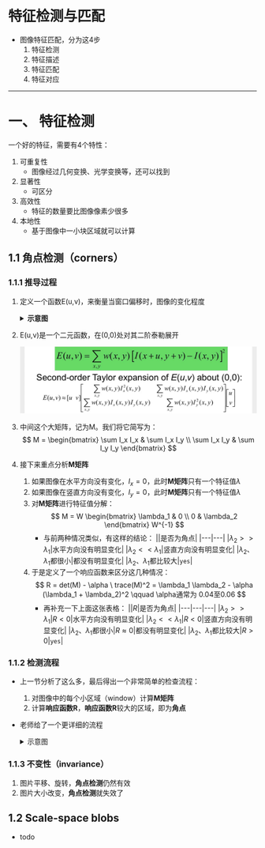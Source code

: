 # 特征检测与匹配

- 图像特征匹配，分为这4步
    1. 特征检测
    2. 特征描述
    3. 特征匹配
    4. 特征对应

---

# 一、 特征检测

一个好的特征，需要有4个特性：
1. 可重复性
    - 图像经过几何变换、光学变换等，还可以找到
2. 显著性
    - 可区分
3. 高效性
    - 特征的数量要比图像像素少很多
4. 本地性
    - 基于图像中一小块区域就可以计算

## 1.1 角点检测（corners）

### 1.1.1 推导过程

1. 定义一个函数E(u,v)，来衡量当窗口偏移时，图像的变化程度

    <details>
    <summary><b>示意图</b></summary>

    ![E_uv](pngs/E_uv.png)
    > E(3,2)表示从红框到绿框，图像的变化程度

    </details>

2. E(u,v)是一个二元函数，在(0,0)处对其二阶泰勒展开

    ![E_uv_taylor](pngs/E_uv_taylor.png)

3. 中间这个大矩阵，记为M。我们将它简写为：
$$
M = 
\begin{bmatrix}
\sum I_x I_x & \sum I_x I_y \\
\sum I_x I_y & \sum I_y I_y 
\end{bmatrix}
$$

4. 接下来重点分析**M矩阵**
    1. 如果图像在水平方向没有变化，$I_x=0$，此时**M矩阵**只有一个特征值$\lambda$
    2. 如果图像在竖直方向没有变化，$I_y=0$，此时**M矩阵**只有一个特征值$\lambda$
    3. 对**M矩阵**进行特征值分解：
        $$
        M = W 
        \begin{bmatrix}
        \lambda_1 & 0 \\
        0 & \lambda_2 
        \end{bmatrix}
        W^{-1}
        $$
        - 与前两种情况类似，有这样的结论：
            ||是否为角点|
            |---|---|
            |$\lambda_2 >> \lambda_1$|水平方向没有明显变化|
            |$\lambda_2 << \lambda_1$|竖直方向没有明显变化|
            |$\lambda_2、\lambda_1$都很小|都没有明显变化|
            |$\lambda_2、\lambda_1$都比较大|`yes`|
    4. 于是定义了一个响应函数来区分这几种情况：
        $$
        R = det(M) - \alpha \ trace(M)^2 = \lambda_1 \lambda_2 - \alpha (\lambda_1 + \lambda_2)^2 \qquad \alpha通常为 0.04至0.06
        $$
        - 再补充一下上面这张表格：
            ||$R$|是否为角点|
            |---|---|---|
            |$\lambda_2 >> \lambda_1$|$R<0$|水平方向没有明显变化|
            |$\lambda_2 << \lambda_1$|$R<0$|竖直方向没有明显变化|
            |$\lambda_2、\lambda_1$都很小|$R \approx 0$|都没有明显变化|
            |$\lambda_2、\lambda_1$都比较大|$R>0$|`yes`|

### 1.1.2 检测流程

- 上一节分析了这么多，最后得出一个非常简单的检查流程：
    1. 对图像中的每个小区域（window）计算**M矩阵**
    2. 计算**响应函数R**，**响应函数R**较大的区域，即为**角点**

- 老师给了一个更详细的流程
    <details>
    <summary>示意图</summary>

    ![harris_detector](pngs/harris_detector.png)

    > 1. 使用**微分滤波器**，计算每个像素点的$I_x、I_y$
    >     - 计算微分前，可以考虑先进行高斯滤波，使图像更平滑
    > 2. 计算每个像素点的$I_x^2、I_y^2、I_xI_y$
    > 3. 对$I_x^2、I_y^2、I_xI_y$，进行高斯滤波，便可以得到每个小区域的$\sum I_xI_x 、\sum I_xI_y、\sum I_yI_y$
    >     - 相当于得到了每个区域的**M矩阵**
    > 4. 计算每个小区域的**响应函数R**
    > 5. **非极大值抑制**
    >     - 如果一个区域的**响应函数R**很大，那么它附近区域的**响应函数R**也会比较大。
    >     - 我们只保留一个局部最大值即可。也就是把那些**非极大值**，都抑制掉。

    </details>

### 1.1.3 不变性（invariance）

1. 图片平移、旋转，**角点检测**仍然有效
2. 图片大小改变，**角点检测**就失效了

## 1.2 Scale-space blobs

- todo